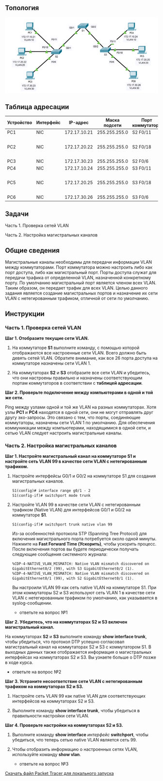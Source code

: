 ## Топология

![](./assets/topology.png)

## Таблица адресации

| Устройство | Интерфейс | IP-адрес     | Маска подсети | Порт коммутатора | VLAN                   |
|------------|-----------|--------------|---------------|------------------|------------------------|
| PC1        | NIC       | 172.17.10.21 | 255.255.255.0 | S2 F0/11         | 10                     |
| PC2        | NIC       | 172.17.20.22 | 255.255.255.0 | S2 F0/18         | В данном примере — 20. |
| PC3        | NIC       | 172.17.30.23 | 255.255.255.0 | S2 F0/6          | 30                     |
| PC4        | NIC       | 172.17.10.24 | 255.255.255.0 | S3 F0/11         | 10                     |
| PC5        | NIC       | 172.17.20.25 | 255.255.255.0 | S3 F0/18         | В данном примере — 20. |
| PC6        | NIC       | 172.17.30.26 | 255.255.255.0 | S3 F0/6          | 30                     |

## Задачи

Часть 1. Проверка сетей VLAN

Часть 2. Настройка магистральных каналов

## Общие сведения

Магистральные каналы необходимы для передачи информации VLAN между коммутаторами. Порт коммутатора можно настроить либо как порт доступа, либо как магистральный порт. Порты доступа служат для передачи трафика от определенной VLAN, назначенной конкретному порту. По умолчанию магистральный порт является членом всех VLAN. Таким образом, он передает трафик для всех VLAN. Целью данного задания является создание магистральных портов и назначение их сети VLAN с нетегированным трафиком, отличной от сети по умолчанию.

## Инструкции

### Часть 1. Проверка сетей VLAN

**Шаг 1. Отобразите текущие сети VLAN.**

1.  На коммутаторе **S1** выполните команду, с помощью которой отображаются все настроенные сети VLAN. Всего должно быть девять сетей VLAN. Обратите внимание, как все 26 порта доступа на коммутаторе назначены сети VLAN 1.

2.  На коммутаторах **S2** и **S3** отобразите все сети VLAN и убедитесь, что они настроены правильно и назначены соответствующим портам коммутаторов в соответствии с **таблицей адресации**.

**Шаг 2. Проверьте подключение между компьютерами в одной и той же сети.**

Ping между узлами одной и той же VLAN на разных коммутаторах. Хотя узлы **PC1** и **PC4** находятся в одной сети, они не могут отправлять друг другу эхо-запросы. Это связано с тем, что порты, соединяющие коммутаторы, назначены сети VLAN 1 по умолчанию. Для обеспечения коммуникации между компьютерами, находящимися в одной сети, и сетью VLAN следует настроить магистральные каналы.

### Часть 2. Настройка магистральных каналов

**Шаг 1. Настройте магистральный канал на коммутаторе S1 и настройте сеть VLAN 99 в качестве сети VLAN с нетегированным трафиком.**

1.  Настройте интерфейсы G0/1 и G0/2 на коммутаторе S1 для создания магистральных каналов.

    ```
    S1(config)# interface range g0/1 - 2
    S1(config-if)# switchport mode trunk
    ```

2.  Настройте VLAN 99 в качестве сети VLAN с нетегированным трафиком (Native VLAN) для интерфейсов G0/1 и G0/2 на коммутаторе **S1**.

    ```
    S1(config-if)# switchport trunk native vlan 99
    ```

    Из-за особенностей протокола STP (Spanning Tree Protocol) для включения магистрального порта потребуется около одной минуты. Нажмите на **Fast Forward Time (Ускорить)**, чтобы ускорить процесс. После включения портов вы будете периодически получать следующие сообщения системного журнала:

    ```
    %CDP-4-NATIVE_VLAN_MISMATCH: Native VLAN mismatch discovered on GigabitEthernet0/2 (99), with S3 GigabitEthernet0/2 (1).
    %CDP-4-NATIVE_VLAN_MISMATCH: Native VLAN mismatch discovered on GigabitEthernet0/1 (99), with S2 GigabitEthernet0/1 (1).
    ```

    Вы настроили VLAN 99 как сеть native VLAN на коммутаторе S1. При этом коммутаторы S2 и S3 используют сеть VLAN 1 в качестве сети VLAN с нетегированным трафиком по умолчанию, как указывается в syslog-сообщении.

    - ответьте на вопрос №1

**Шаг 2. Убедитесь, что на коммутаторах S2 и S3 включен магистральный канал.**

На коммутаторах **S2** и **S3** выполните команду **show interface trunk**, чтобы убедиться, что протокол DTP успешно согласовал магистральный канал на коммутаторах S2 и S3 с коммутатором S1. В выходных данных также отображается информация о магистральных интерфейсах на коммутаторах S2 и S3. Вы узнаете больше о DTP позже в ходе курса.

- ответьте на вопрос №2

**Шаг 3. Устраните несоответствие сети VLAN с нетегированным трафиком на коммутаторах S2 и S3.**

1.  Настройте сеть VLAN 99 как native VLAN для соответствующих интерфейсов на коммутаторах S2 и S3.

2.  Выполните команду **show interface trunk**, чтобы убедиться в правильности настройки сети VLAN.

**Шаг 4. Проверьте настройки на коммутаторах S2 и S3.**

1.  Выполните команду **show interface** *интерфейс* **switchport**, чтобы убедиться, что теперь сетью native VLAN является сеть 99.

2.  Чтобы отобразить информацию о настроенных сетях VLAN, используйте команду **show vlan**.

    - ответьте на вопрос №3

[Скачать файл Packet Tracer для локального запуска](./assets/3.4.5-lab.pka)
